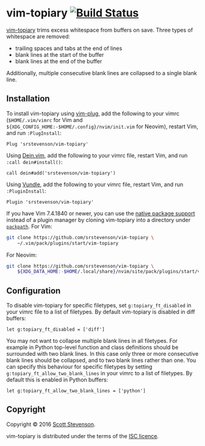 # vim-topiary [![Build Status](https://travis-ci.org/srstevenson/vim-topiary.svg?branch=master)](https://travis-ci.org/srstevenson/vim-topiary)

[vim-topiary] trims excess whitespace from buffers on save. Three types of
whitespace are removed:

* trailing spaces and tabs at the end of lines
* blank lines at the start of the buffer
* blank lines at the end of the buffer

Additionally, multiple consecutive blank lines are collapsed to a single blank
line.

## Installation

To install vim-topiary using [vim-plug], add the following to your vimrc
(`$HOME/.vim/vimrc` for Vim and
`${XDG_CONFIG_HOME:-$HOME/.config}/nvim/init.vim` for Neovim), restart Vim, and
run `:PlugInstall`:

```viml
Plug 'srstevenson/vim-topiary'
```

Using [Dein.vim], add the following to your vimrc file, restart Vim, and run
`:call dein#install()`:

```viml
call dein#add('srstevenson/vim-topiary')
```

Using [Vundle], add the following to your vimrc file, restart Vim, and run
`:PluginInstall`:

```viml
Plugin 'srstevenson/vim-topiary'
```

If you have Vim 7.4.1840 or newer, you can use the [native package
support][packages] instead of a plugin manager by cloning vim-topiary into a
directory under [`packpath`][packpath]. For Vim:

```sh
git clone https://github.com/srstevenson/vim-topiary \
    ~/.vim/pack/plugins/start/vim-topiary
```

For Neovim:

```sh
git clone https://github.com/srstevenson/vim-topiary \
    ${XDG_DATA_HOME:-$HOME/.local/share}/nvim/site/pack/plugins/start/vim-topiary
```

## Configuration

To disable vim-topiary for specific filetypes, set `g:topiary_ft_disabled` in
your vimrc file to a list of filetypes. By default vim-topiary is disabled in
diff buffers:

```viml
let g:topiary_ft_disabled = ['diff']
```

You may not want to collapse multiple blank lines in all filetypes. For example
in Python top-level function and class definitions should be surrounded with
two blank lines. In this case only three or more consecutive blank lines should
be collapsed, and to two blank lines rather than one. You can specify this
behaviour for specific filetypes by setting
`g:topiary_ft_allow_two_blank_lines` in your vimrc to a list of filetypes. By
default this is enabled in Python buffers:

```viml
let g:topiary_ft_allow_two_blank_lines = ['python']
```

## Copyright

Copyright © 2016 [Scott Stevenson].

vim-topiary is distributed under the terms of the [ISC licence].

[Dein.vim]: https://github.com/Shougo/dein.vim
[ISC licence]: https://opensource.org/licenses/ISC
[packages]: https://vimhelp.appspot.com/repeat.txt.html#packages
[packpath]: https://vimhelp.appspot.com/options.txt.html#%27packpath%27
[Scott Stevenson]: https://scott.stevenson.io
[vim-plug]: https://github.com/junegunn/vim-plug
[vim-topiary]: https://github.com/srstevenson/vim-topiary
[Vundle]: https://github.com/VundleVim/Vundle.vim
